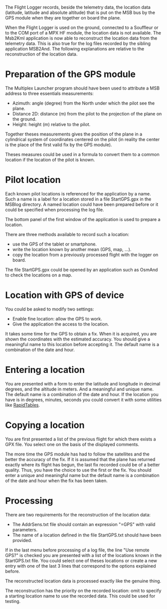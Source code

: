 The Flight Logger records, beside the telemetry data, the location data
(latitude, latitude and absolute altitude) that is put on the MSB bus
by the GPS module when they are together on board the plane.

When the Flight Logger is used on the ground, connected to a
Souffleur or to the COM port of a MPX HF module, the location
data is not available.
The Msb2Kml application is now able to reconstruct the location
data from the telemetry data.
This is also true for the log files recorded by the sibling
application MSB2And.
The following explanations are relative to the reconstruction
of the location data. 

# Preparation of the GPS module

The Multiplex Launcher program should have been used to attribute
a MSB address to three essentials measurements:

+ Azimuth: angle (degree) from the North under which the pilot see the plane.
+ Distance 2D: distance (m) from the pilot to the projection of the plane
 on the ground.
+ Height: height (m) relative to the pilot.

Together theses measurements gives the position of the plane in
a cylindrical system of coordinates centered on the pilot (in reality
the center is the place of the first valid fix by the GPS module).

Theses measures could be used in a formula to convert them to a common
location if the location of the pilot is known.

# Pilot location

Each known pilot locations is referenced for the application by a name.
Such a name is a label for a location stored in a file
StartGPS.gpx in the MSBlog directory.
A named location could have been prepared before or it could be specified
when processing the log file.

The bottom panel of the first window of the application is used
to prepare a location.

There are three methods available to record such a location:
+ use the GPS of the tablet or smartphone.
+ write the location known by another mean (GPS, map, ...).
+ copy the location from a previously processed flight with
 the logger on board.
 
The file StartGPS.gpx could be opened by an application such as OsmAnd
to check the locations on a map.
  
# Location with GPS of device

You could be asked to modify two settings:
+ Enable fine location: allow the GPS to work.
+ Give the application the access to the location.

It takes some time for the GPS to obtain a fix.
When it is acquired, you are shown the coordinates with the estimated
accuracy.
You should give a meaningful name to this location before accepting it.
The default name is a combination of the date and hour.

# Entering a location

You are presented with a form to enter the latitude and longitude in decimal degrees,
and the altitude in meters.
And a meaningful and unique name. The default name is a combination
of the date and hour.
If the location you have is in degrees, minutes, seconds you could
convert it with some utilities like
[RapidTables](https://www.rapidtables.com/convert/number/degrees-minutes-seconds-to-degrees.html).

# Copying a location

You are first presented a list of the previous flight for which there
exists a GPX file. You select one on the basis of the displayed comments.

The more time the GPS module has had to follow the satellites and the better the
accuracy of the fix. If it is assumed that the plane has returned exactly where
its flight has begun, the last fix recorded could be of a better quality.
Thus, you have the choice to use the first or the fix.
You should enter a unique and meaningful name but the default 
name is a combination of the date and hour when the fix has been taken.

# Processing

There are two requirements for the reconstruction of the location data:
+ The AddrSens.txt file should contain an expression "=GPS" with
 valid parameters.
+ The name of a location defined in the file StartGPS.txt should have been
 provided.
 
If in the last menu before processing of a log file, the line
"Use remote GPS?" is checked you are presented with a list of the
locations known in the StartGPS.txt file. You could select one of
theses locations or create a new entry with one of the last 3
lines that correspond to the options explained before. 

The reconstructed location data is processed exactly like the
genuine thing.

The reconstruction has the priority on the recorded location:
omit to specify a starting location name to use the recorded data.
This could be used for testing.
